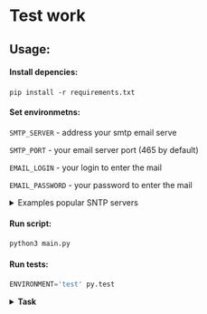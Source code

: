 # Test work

## Usage:


#### Install depencies:
```shell
pip install -r requirements.txt 
```

#### Set environmetns:

`SMTP_SERVER` - address your smtp email serve

`SMTP_PORT` - your email server port (465 by default)

`EMAIL_LOGIN` - your login to enter the mail

`EMAIL_PASSWORD` - your password to enter the mail

<details><summary>Examples popular SNTP servers</summary><p>

![Screenshot](images/sntp-servers.png)
</p></details>

#### Run script:
```python
python3 main.py
```

#### Run tests:
```python
ENVIRONMENT='test' py.test
```

<details><summary><b>Task<b/></summary><p>

Ниже описано тестовое задание, его необходимо выполнить с помощью средств Python и предоставить результат 20.08

Открыть https://www.moex.com Нажать на кнопку Меню, выбрать Срочный рынок, далее выбрать Индикативные курсы. В выпадающем списке выбирать валюты: USD/RUB - Доллар США к российскому рублю.

Когда откроется динамика курса, скопировать в excel курс за последний текущий месяц. В excel шапка (A) Дата, (B) Курс, (C)Изменение. Повторить для Евро (EUR/RUB - Евро к российскому рублю), записать в ячейки (D), (E), (F) дату евро, курс, изменение. Для каждой строки полученного файла поделить курс евро на доллар и полученное значение записать в ячейку (G). Выровнять – автоширина. Формат чисел – финансовый. Проверить, чтобы автосумма в excel опознавала ячейки как числовой формат. Послать итоговый файл отчета себе на почту. В письме указать количество строк в excel в правильном склонении. Код выложите на GitHub, или архивом в облачное хранилище (Google Drive, Yandex Disk и т.д.) и пришлите ссылку.

</p></details>
